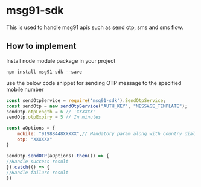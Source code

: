 # msg91-sdk
This is used to handle msg91 apis such as send otp, sms and sms flow.

How to implement 
----------------
Install node module package in your project

```npm
npm install msg91-sdk --save
```

use the below code snippet for sending OTP message to the specified mobile number 

```javascript
const sendOtpService = require('msg91-sdk').SendOtpService;
const sendOtp = new sendOtpService("AUTH_KEY", "MESSAGE_TEMPLATE");
sendOtp.otpLength = 6 // 'XXXXXX'
sendOtp.otpExpiry = 5 // In minutes

const aOptions = {
    mobile: "91988448XXXXX",// Mandatory param along with country dial code
    otp: "XXXXXX"
}

sendOtp.sendOTP(aOptions).then(() => {
//Handle success result
}).catch(() => {
//Handle failure result
})
```
